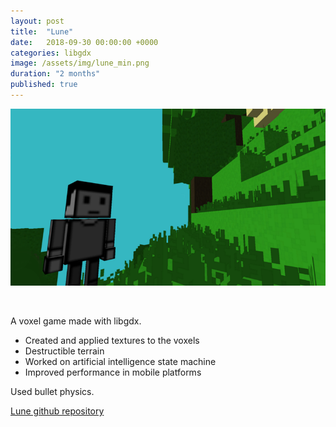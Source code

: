 ```yaml
---
layout: post
title:  "Lune"
date:   2018-09-30 00:00:00 +0000
categories: libgdx
image: /assets/img/lune_min.png
duration: "2 months"
published: true
---
```


![Lune screenshot][lune]

&nbsp;

A voxel game made with libgdx. 

* Created and applied textures to the voxels
* Destructible terrain
* Worked on artificial intelligence state machine
* Improved performance in mobile platforms

Used bullet physics.

[Lune github repository](https://github.com/jiexdrop/lune)




[lune]: /assets/img/lune.png "Lune screenshot"
